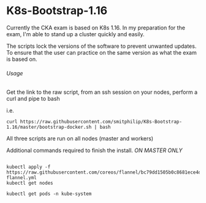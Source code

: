 # K8s-Bootstrap-1.16
Currently the CKA exam is based on K8s 1.16. In my preparation for the exam, I'm able to stand up a cluster quickly and easily.

The scripts lock the versions of the software to prevent unwanted updates. To ensure that the user can practice on the same version as what the exam is based on.

###### Usage
Get the link to the raw script, from an ssh session on your nodes, perform a curl and pipe to bash

i.e. 
```
curl https://raw.githubusercontent.com/smitphilip/K8s-Bootstrap-1.16/master/bootstrap-docker.sh | bash
```
All three scripts are run on all nodes (master and workers)

Additional commands required to finish the install. *ON MASTER ONLY*
```

kubectl apply -f https://raw.githubusercontent.com/coreos/flannel/bc79dd1505b0c8681ece4de4c0d86c5cd2643275/Documentation/kube-flannel.yml
kubectl get nodes

kubectl get pods -n kube-system
```
